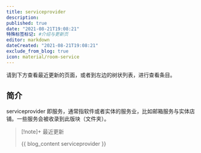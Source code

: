 ```yaml
---
title: serviceprovider
description:
published: true
date: "2021-08-21T19:08:21"
特殊标签标记: #介绍与更新页
editor: markdown
dateCreated: "2021-08-21T19:08:21"
exclude_from_blog: true
icon: material/room-service
---
```


请到下方查看最近更新的页面，或者到左边的树状列表，进行查看条目。

## 简介

serviceprovider 即服务，通常指软件或者实体的服务业，比如邮箱服务与实体店铺。一些服务会被收录到此版块（文件夹）。

> [!note]+ 最近更新
>
> {{ blog_content serviceprovider }}
